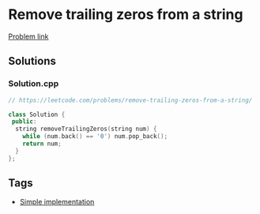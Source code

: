 # Remove trailing zeros from a string

[Problem link](https://leetcode.com/problems/remove-trailing-zeros-from-a-string/)

## Solutions


### Solution.cpp
```cpp
// https://leetcode.com/problems/remove-trailing-zeros-from-a-string/

class Solution {
 public:
  string removeTrailingZeros(string num) {
    while (num.back() == '0') num.pop_back();
    return num;
  }
};
```
## Tags

* [Simple implementation](/README.md#Simple_implementation)
